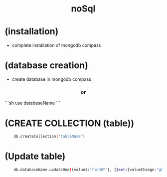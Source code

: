 <h1 align=center>noSql</h1>

# (installation)
- complete installation of mongodb compass

# (database creation)
- create database in mongodb compass
<h3 align= center>or</h3>
```sh
    use databaseName
```

# (CREATE COLLECTION (table))

```sh
    db.createCollection("tableName")

```

# (Update table)

```sh
    db.databaseName.updateOne({value1:"findBY"}, {$set:{valueChange:"ghsghgwxg"}})

```


